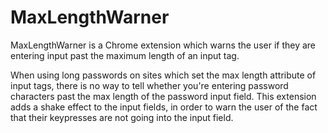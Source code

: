 # MaxLengthWarner

MaxLengthWarner is a Chrome extension which warns the user if they are entering input past the maximum length of an input tag.

When using long passwords on sites which set the max length attribute of input tags, there is no way to tell whether you're entering password characters past the max length of the password input field. This extension adds a shake effect to the input fields, in order to warn the user of the fact that their keypresses are not going into the input field.

